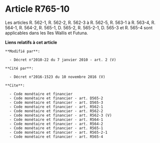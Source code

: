 # Article R765-10

Les articles R. 562-1, R. 562-2, R. 562-3 à R. 562-5, R. 563-1 à R. 563-4, R. 564-1, R. 564-2, R. 565-1, D. 565-2, R.
565-2-1, D. 565-3 et R. 565-4 sont applicables dans les îles Wallis et Futuna.

**Liens relatifs à cet article**

	**Modifié par**:

	  - Décret n°2010-22 du 7 janvier 2010 - art. 2 (V)

	**Cité par**:

	  - Décret n°2016-1523 du 10 novembre 2016 (V)

	**Cite**:

	  - Code monétaire et financier
	  - Code monétaire et financier - art. D565-2
	  - Code monétaire et financier - art. D565-3
	  - Code monétaire et financier - art. R562-1
	  - Code monétaire et financier - art. R562-2
	  - Code monétaire et financier - art. R562-3 (V)
	  - Code monétaire et financier - art. R564-1
	  - Code monétaire et financier - art. R564-2
	  - Code monétaire et financier - art. R565-1
	  - Code monétaire et financier - art. R565-2-1
	  - Code monétaire et financier - art. R565-4
